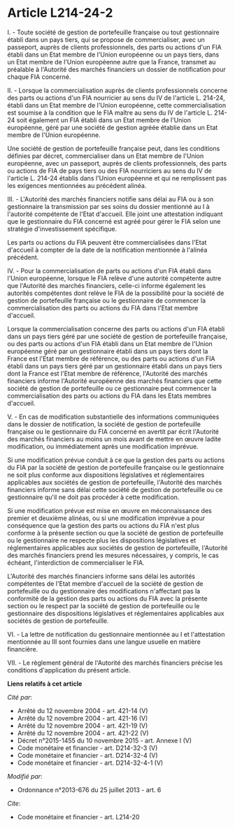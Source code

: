 # Article L214-24-2

I. - Toute société de gestion de portefeuille française ou tout gestionnaire établi dans un pays tiers, qui se propose de
commercialiser, avec un passeport, auprès de clients professionnels, des parts ou actions d'un FIA établi dans un Etat membre
de l'Union européenne ou un pays tiers, dans un Etat membre de l'Union européenne autre que la France, transmet au préalable
à l'Autorité des marchés financiers un dossier de notification pour chaque FIA concerné. 

II. - Lorsque la commercialisation auprès de clients professionnels concerne des parts ou actions d'un FIA nourricier au sens
du IV de l'article L. 214-24, établi dans un Etat membre de l'Union européenne, cette commercialisation est soumise à la
condition que le FIA maître au sens du IV de l'article L. 214-24 soit également un FIA établi dans un Etat membre de l'Union
européenne, géré par une société de gestion agréée établie dans un Etat membre de l'Union européenne. 

Une société de gestion de portefeuille française peut, dans les conditions définies par décret, commercialiser dans un Etat
membre de l'Union européenne, avec un passeport, auprès de clients professionnels, des parts ou actions de FIA de pays tiers
ou des FIA nourriciers au sens du IV de l'article L. 214-24 établis dans l'Union européenne et qui ne remplissent pas les
exigences mentionnées au précédent alinéa. 

III. - L'Autorité des marchés financiers notifie sans délai au FIA ou à son gestionnaire la transmission par ses soins du
dossier mentionné au I à l'autorité compétente de l'Etat d'accueil. Elle joint une attestation indiquant que le gestionnaire
du FIA concerné est agréé pour gérer le FIA selon une stratégie d'investissement spécifique. 

Les parts ou actions du FIA peuvent être commercialisées dans l'Etat d'accueil à compter de la date de la notification
mentionnée à l'alinéa précédent. 

IV. - Pour la commercialisation de parts ou actions d'un FIA établi dans l'Union européenne, lorsque le FIA relève d'une
autorité compétente autre que l'Autorité des marchés financiers, celle-ci informe également les autorités compétentes dont
relève le FIA de la possibilité pour la société de gestion de portefeuille française ou le gestionnaire de commencer la
commercialisation des parts ou actions du FIA dans l'Etat membre d'accueil. 

Lorsque la commercialisation concerne des parts ou actions d'un FIA établi dans un pays tiers géré par une société de gestion
de portefeuille française, ou des parts ou actions d'un FIA établi dans un Etat membre de l'Union européenne géré par un
gestionnaire établi dans un pays tiers dont la France est l'Etat membre de référence, ou des parts ou actions d'un FIA établi
dans un pays tiers géré par un gestionnaire établi dans un pays tiers dont la France est l'Etat membre de référence,
l'Autorité des marchés financiers informe l'Autorité européenne des marchés financiers que cette société de gestion de
portefeuille ou ce gestionnaire peut commencer la commercialisation des parts ou actions du FIA dans les Etats membres
d'accueil. 

V. - En cas de modification substantielle des informations communiquées dans le dossier de notification, la société de
gestion de portefeuille française ou le gestionnaire du FIA concerné en avertit par écrit l'Autorité des marchés financiers
au moins un mois avant de mettre en œuvre ladite modification, ou immédiatement après une modification imprévue. 

Si une modification prévue conduit à ce que la gestion des parts ou actions du FIA par la société de gestion de portefeuille
française ou le gestionnaire ne soit plus conforme aux dispositions législatives et réglementaires applicables aux sociétés
de gestion de portefeuille, l'Autorité des marchés financiers informe sans délai cette société de gestion de portefeuille ou
ce gestionnaire qu'il ne doit pas procéder à cette modification. 

Si une modification prévue est mise en œuvre en méconnaissance des premier et deuxième alinéas, ou si une modification
imprévue a pour conséquence que la gestion des parts ou actions du FIA n'est plus conforme à la présente section ou que la
société de gestion de portefeuille ou le gestionnaire ne respecte plus les dispositions législatives et réglementaires
applicables aux sociétés de gestion de portefeuille, l'Autorité des marchés financiers prend les mesures nécessaires, y
compris, le cas échéant, l'interdiction de commercialiser le FIA. 

L'Autorité des marchés financiers informe sans délai les autorités compétentes de l'Etat membre d'accueil de la société de
gestion de portefeuille ou du gestionnaire des modifications n'affectant pas la conformité de la gestion des parts ou actions
du FIA avec la présente section ou le respect par la société de gestion de portefeuille ou le gestionnaire des dispositions
législatives et réglementaires applicables aux sociétés de gestion de portefeuille. 

VI. - La lettre de notification du gestionnaire mentionnée au I et l'attestation mentionnée au III sont fournies dans une
langue usuelle en matière financière. 

VII. - Le règlement général de l'Autorité des marchés financiers précise les conditions d'application du présent article.

**Liens relatifs à cet article**

_Cité par_:

  - Arrêté du 12 novembre 2004 - art. 421-14 (V)
  - Arrêté du 12 novembre 2004 - art. 421-16 (V)
  - Arrêté du 12 novembre 2004 - art. 421-19 (V)
  - Arrêté du 12 novembre 2004 - art. 421-22 (V)
  - Décret n°2015-1455 du 10 novembre 2015 - art. Annexe I (V)
  - Code monétaire et financier - art. D214-32-3 (V)
  - Code monétaire et financier - art. D214-32-4 (V)
  - Code monétaire et financier - art. D214-32-4-1 (V)

_Modifié par_:

  - Ordonnance n°2013-676 du 25 juillet 2013 - art. 6

_Cite_:

  - Code monétaire et financier - art. L214-20
